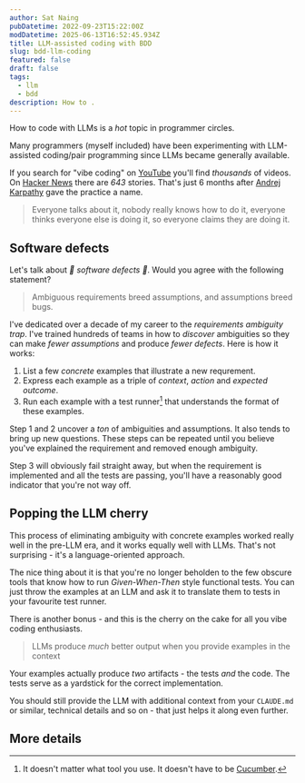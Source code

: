 ```yaml
---
author: Sat Naing
pubDatetime: 2022-09-23T15:22:00Z
modDatetime: 2025-06-13T16:52:45.934Z
title: LLM-assisted coding with BDD
slug: bdd-llm-coding
featured: false
draft: false
tags:
  - llm
  - bdd
description: How to .
---
```


How to code with LLMs is a _hot_ topic in programmer circles.

Many programmers (myself included) have been experimenting with LLM-assisted coding/pair programming since LLMs became generally available.

If you search for "vibe coding" on [YouTube](https://www.youtube.com/results?search_query=vibe+coding) you'll find _thousands_ of videos. On [Hacker News](https://hn.algolia.com/?q=vibe+coding) there are _643_ stories. That's just 6 months after [Andrej Karpathy](https://x.com/karpathy/status/1886192184808149383) gave the practice a name.

> Everyone talks about it, nobody really knows how to do it, everyone thinks everyone else is doing it, so everyone claims they are doing it.

## Software defects

Let's talk about _🐞 software defects 🐞_. Would you agree with the following statement?

> Ambiguous requirements breed assumptions, and assumptions breed bugs.

I've dedicated over a decade of my career to the _requirements ambiguity trap_. I've trained hundreds of teams in how to _discover_ ambiguities so they can make _fewer assumptions_ and produce _fewer defects_. Here is how it works:

1. List a few _concrete_ examples that illustrate a new requrement.
2. Express each example as a triple of _context_, _action_ and _expected outcome_.
3. Run each example with a test runner[^3] that understands the format of these examples.

Step 1 and 2 uncover a _ton_ of ambiguities and assumptions. It also tends to bring up new questions. These steps can be repeated until you believe you've explained the requirement and removed enough ambiguity.

Step 3 will obviously fail straight away, but when the requirement is implemented and all the tests are passing, you'll have a reasonably good indicator that you're not way off.

## Popping the LLM cherry

This process of eliminating ambiguity with concrete examples worked really well in the pre-LLM era, and it works equally well with LLMs. That's not surprising - it's a language-oriented approach.

The nice thing about it is that you're no longer beholden to the few obscure tools that know how to run _Given-When-Then_ style functional tests. You can just throw the examples at an LLM and ask it to translate them to tests in your favourite test runner.

There is another bonus - and this is the cherry on the cake for all you vibe coding enthusiasts.

> LLMs produce _much_ better output when you provide examples in the context

Your examples actually produce _two_ artifacts - the tests _and_ the code. The tests serve as a yardstick for the correct implementation.

You should still provide the LLM with additional context from your `CLAUDE.md` or similar, technical details and so on - that just helps it along even further.

## More details

[^1]: This works best with a group where someone understands the problem, someone knows how to implement it, and someone knows how to verify that it's done right. It could be a single person, or it might take up to 5 people.

[^2]: If you end up with too many examples, simplify or split the requirement.

[^3]: It doesn't matter what tool you use. It doesn't have to be [Cucumber](https://cucumber.io).
